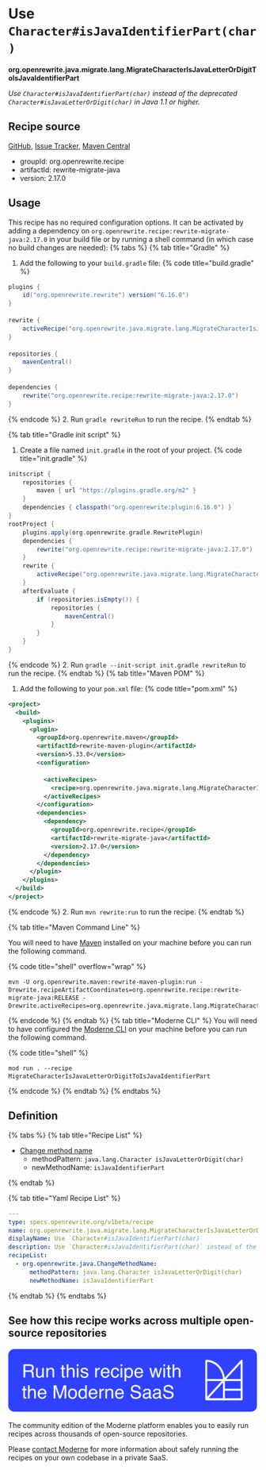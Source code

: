 # Use `Character#isJavaIdentifierPart(char)`

**org.openrewrite.java.migrate.lang.MigrateCharacterIsJavaLetterOrDigitToIsJavaIdentifierPart**

_Use `Character#isJavaIdentifierPart(char)` instead of the deprecated `Character#isJavaLetterOrDigit(char)` in Java 1.1 or higher._

## Recipe source

[GitHub](https://github.com/openrewrite/rewrite-migrate-java/blob/main/src/main/resources/META-INF/rewrite/java-lang-apis.yml), [Issue Tracker](https://github.com/openrewrite/rewrite-migrate-java/issues), [Maven Central](https://central.sonatype.com/artifact/org.openrewrite.recipe/rewrite-migrate-java/2.17.0/jar)

* groupId: org.openrewrite.recipe
* artifactId: rewrite-migrate-java
* version: 2.17.0


## Usage

This recipe has no required configuration options. It can be activated by adding a dependency on `org.openrewrite.recipe:rewrite-migrate-java:2.17.0` in your build file or by running a shell command (in which case no build changes are needed): 
{% tabs %}
{% tab title="Gradle" %}
1. Add the following to your `build.gradle` file:
{% code title="build.gradle" %}
```groovy
plugins {
    id("org.openrewrite.rewrite") version("6.16.0")
}

rewrite {
    activeRecipe("org.openrewrite.java.migrate.lang.MigrateCharacterIsJavaLetterOrDigitToIsJavaIdentifierPart")
}

repositories {
    mavenCentral()
}

dependencies {
    rewrite("org.openrewrite.recipe:rewrite-migrate-java:2.17.0")
}
```
{% endcode %}
2. Run `gradle rewriteRun` to run the recipe.
{% endtab %}

{% tab title="Gradle init script" %}
1. Create a file named `init.gradle` in the root of your project.
{% code title="init.gradle" %}
```groovy
initscript {
    repositories {
        maven { url "https://plugins.gradle.org/m2" }
    }
    dependencies { classpath("org.openrewrite:plugin:6.16.0") }
}
rootProject {
    plugins.apply(org.openrewrite.gradle.RewritePlugin)
    dependencies {
        rewrite("org.openrewrite.recipe:rewrite-migrate-java:2.17.0")
    }
    rewrite {
        activeRecipe("org.openrewrite.java.migrate.lang.MigrateCharacterIsJavaLetterOrDigitToIsJavaIdentifierPart")
    }
    afterEvaluate {
        if (repositories.isEmpty()) {
            repositories {
                mavenCentral()
            }
        }
    }
}
```
{% endcode %}
2. Run `gradle --init-script init.gradle rewriteRun` to run the recipe.
{% endtab %}
{% tab title="Maven POM" %}
1. Add the following to your `pom.xml` file:
{% code title="pom.xml" %}
```xml
<project>
  <build>
    <plugins>
      <plugin>
        <groupId>org.openrewrite.maven</groupId>
        <artifactId>rewrite-maven-plugin</artifactId>
        <version>5.33.0</version>
        <configuration>
          
          <activeRecipes>
            <recipe>org.openrewrite.java.migrate.lang.MigrateCharacterIsJavaLetterOrDigitToIsJavaIdentifierPart</recipe>
          </activeRecipes>
        </configuration>
        <dependencies>
          <dependency>
            <groupId>org.openrewrite.recipe</groupId>
            <artifactId>rewrite-migrate-java</artifactId>
            <version>2.17.0</version>
          </dependency>
        </dependencies>
      </plugin>
    </plugins>
  </build>
</project>
```
{% endcode %}
2. Run `mvn rewrite:run` to run the recipe.
{% endtab %}

{% tab title="Maven Command Line" %}

You will need to have [Maven](https://maven.apache.org/download.cgi) installed on your machine before you can run the following command.

{% code title="shell" overflow="wrap" %}
```shell
mvn -U org.openrewrite.maven:rewrite-maven-plugin:run -Drewrite.recipeArtifactCoordinates=org.openrewrite.recipe:rewrite-migrate-java:RELEASE -Drewrite.activeRecipes=org.openrewrite.java.migrate.lang.MigrateCharacterIsJavaLetterOrDigitToIsJavaIdentifierPart 
```
{% endcode %}
{% endtab %}
{% tab title="Moderne CLI" %}
You will need to have configured the [Moderne CLI](https://docs.moderne.io/moderne-cli/cli-intro) on your machine before you can run the following command.

{% code title="shell" %}
```shell
mod run . --recipe MigrateCharacterIsJavaLetterOrDigitToIsJavaIdentifierPart
```
{% endcode %}
{% endtab %}
{% endtabs %}

## Definition

{% tabs %}
{% tab title="Recipe List" %}
* [Change method name](../../../java/changemethodname.md)
  * methodPattern: `java.lang.Character isJavaLetterOrDigit(char)`
  * newMethodName: `isJavaIdentifierPart`

{% endtab %}

{% tab title="Yaml Recipe List" %}
```yaml
---
type: specs.openrewrite.org/v1beta/recipe
name: org.openrewrite.java.migrate.lang.MigrateCharacterIsJavaLetterOrDigitToIsJavaIdentifierPart
displayName: Use `Character#isJavaIdentifierPart(char)`
description: Use `Character#isJavaIdentifierPart(char)` instead of the deprecated `Character#isJavaLetterOrDigit(char)` in Java 1.1 or higher.
recipeList:
  - org.openrewrite.java.ChangeMethodName:
      methodPattern: java.lang.Character isJavaLetterOrDigit(char)
      newMethodName: isJavaIdentifierPart

```
{% endtab %}
{% endtabs %}

## See how this recipe works across multiple open-source repositories

[![Moderne Link Image](/.gitbook/assets/ModerneRecipeButton.png)](https://app.moderne.io/recipes/org.openrewrite.java.migrate.lang.MigrateCharacterIsJavaLetterOrDigitToIsJavaIdentifierPart)

The community edition of the Moderne platform enables you to easily run recipes across thousands of open-source repositories.

Please [contact Moderne](https://moderne.io/product) for more information about safely running the recipes on your own codebase in a private SaaS.
